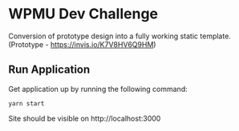 # WPMU Dev Challenge

Conversion of prototype design into a fully working static template. (Prototype - https://invis.io/K7V8HV6Q9HM)

## Run Application

Get application up by running the following command:

```yarn start```

Site should be visible on http://localhost:3000